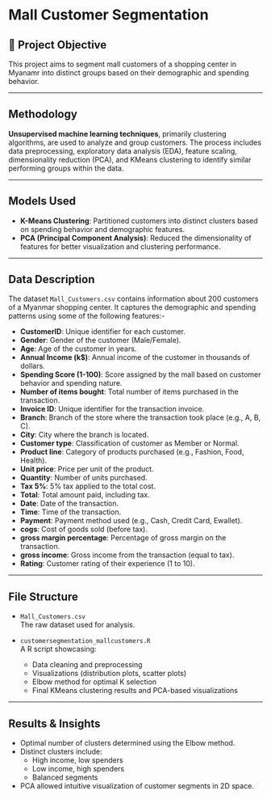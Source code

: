 # Mall Customer Segmentation

## 📌 Project Objective

This project aims to segment mall customers of a shopping center in Myanamr into distinct groups based on their demographic and spending behavior.

---

## Methodology

**Unsupervised machine learning techniques**, primarily clustering algorithms, are used to analyze and group customers. The process includes data preprocessing, exploratory data analysis (EDA), feature scaling, dimensionality reduction (PCA), and KMeans clustering to identify similar performing groups within the data.

---

## Models Used

- **K-Means Clustering**: Partitioned customers into distinct clusters based on spending behavior and demographic features.
- **PCA (Principal Component Analysis)**: Reduced the dimensionality of features for better visualization and clustering performance.

---

## Data Description

The dataset `Mall_Customers.csv` contains information about 200 customers of a Myanmar shopping center. It captures the demographic and spending patterns using some of the following features:-

- **CustomerID**: Unique identifier for each customer.
- **Gender**: Gender of the customer (Male/Female).
- **Age**: Age of the customer in years.
- **Annual Income (k$)**: Annual income of the customer in thousands of dollars.
- **Spending Score (1-100)**: Score assigned by the mall based on customer behavior and spending nature.
- **Number of items bought**: Total number of items purchased in the transaction.
- **Invoice ID**: Unique identifier for the transaction invoice.
- **Branch**: Branch of the store where the transaction took place (e.g., A, B, C).
- **City**: City where the branch is located.
- **Customer type**: Classification of customer as Member or Normal.
- **Product line**: Category of products purchased (e.g., Fashion, Food, Health).
- **Unit price**: Price per unit of the product.
- **Quantity**: Number of units purchased.
- **Tax 5%**: 5% tax applied to the total cost.
- **Total**: Total amount paid, including tax.
- **Date**: Date of the transaction.
- **Time**: Time of the transaction.
- **Payment**: Payment method used (e.g., Cash, Credit Card, Ewallet).
- **cogs**: Cost of goods sold (before tax).
- **gross margin percentage**: Percentage of gross margin on the transaction.
- **gross income**: Gross income from the transaction (equal to tax).
- **Rating**: Customer rating of their experience (1 to 10).

---

## File Structure

- `Mall_Customers.csv`  
  The raw dataset used for analysis.

- `customersegmentation_mallcustomers.R`  
  A R script showcasing:
  - Data cleaning and preprocessing
  - Visualizations (distribution plots, scatter plots)
  - Elbow method for optimal K selection
  - Final KMeans clustering results and PCA-based visualizations

---

## Results & Insights

- Optimal number of clusters determined using the Elbow method.
- Distinct clusters include:
  - High income, low spenders
  - Low income, high spenders
  - Balanced segments
- PCA allowed intuitive visualization of customer segments in 2D space.



